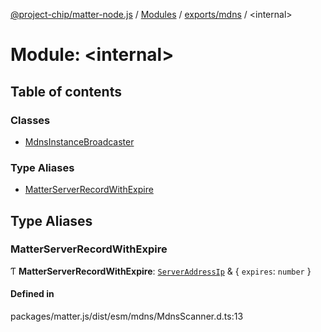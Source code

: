 [@project-chip/matter-node.js](../README.md) / [Modules](../modules.md) / [exports/mdns](exports_mdns.md) / \<internal\>

# Module: \<internal\>

## Table of contents

### Classes

- [MdnsInstanceBroadcaster](../classes/exports_mdns._internal_.MdnsInstanceBroadcaster.md)

### Type Aliases

- [MatterServerRecordWithExpire](exports_mdns._internal_.md#matterserverrecordwithexpire)

## Type Aliases

### MatterServerRecordWithExpire

Ƭ **MatterServerRecordWithExpire**: [`ServerAddressIp`](exports_common.md#serveraddressip) & \{ `expires`: `number`  }

#### Defined in

packages/matter.js/dist/esm/mdns/MdnsScanner.d.ts:13

